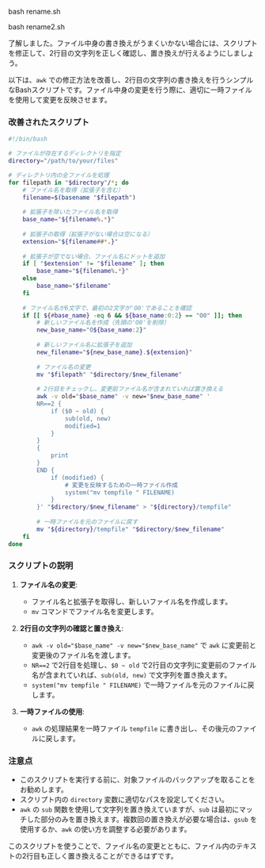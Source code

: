 bash rename.sh

bash rename2.sh


了解しました。ファイル中身の書き換えがうまくいかない場合には、スクリプトを修正して、2行目の文字列を正しく確認し、置き換えが行えるようにしましょう。

以下は、`awk` での修正方法を改善し、2行目の文字列の書き換えを行うシンプルなBashスクリプトです。ファイル中身の変更を行う際に、適切に一時ファイルを使用して変更を反映させます。

### 改善されたスクリプト

```bash
#!/bin/bash

# ファイルが存在するディレクトリを指定
directory="/path/to/your/files"

# ディレクトリ内の全ファイルを処理
for filepath in "$directory"/*; do
    # ファイル名を取得（拡張子を含む）
    filename=$(basename "$filepath")
    
    # 拡張子を除いたファイル名を取得
    base_name="${filename%.*}"
    
    # 拡張子の取得（拡張子がない場合は空になる）
    extension="${filename##*.}"
    
    # 拡張子が空でない場合、ファイル名にドットを追加
    if [ "$extension" != "$filename" ]; then
        base_name="${filename%.*}"
    else
        base_name="$filename"
    fi
    
    # ファイル名が6文字で、最初の2文字が'O0'であることを確認
    if [[ ${#base_name} -eq 6 && ${base_name:0:2} == "O0" ]]; then
        # 新しいファイル名を作成（先頭の'O0'を削除）
        new_base_name="O${base_name:2}"
        
        # 新しいファイル名に拡張子を追加
        new_filename="${new_base_name}.${extension}"
        
        # ファイル名の変更
        mv "$filepath" "$directory/$new_filename"
        
        # 2行目をチェックし、変更前ファイル名が含まれていれば置き換える
        awk -v old="$base_name" -v new="$new_base_name" '
        NR==2 {
            if ($0 ~ old) {
                sub(old, new)
                modified=1
            }
        }
        {
            print
        }
        END {
            if (modified) {
                # 変更を反映するための一時ファイル作成
                system("mv tempfile " FILENAME)
            }
        }' "$directory/$new_filename" > "${directory}/tempfile"
        
        # 一時ファイルを元のファイルに戻す
        mv "${directory}/tempfile" "$directory/$new_filename"
    fi
done
```

### スクリプトの説明

1. **ファイル名の変更**:
   - ファイル名と拡張子を取得し、新しいファイル名を作成します。
   - `mv` コマンドでファイル名を変更します。

2. **2行目の文字列の確認と置き換え**:
   - `awk -v old="$base_name" -v new="$new_base_name"` で `awk` に変更前と変更後のファイル名を渡します。
   - `NR==2` で2行目を処理し、`$0 ~ old` で2行目の文字列に変更前のファイル名が含まれていれば、`sub(old, new)` で文字列を置き換えます。
   - `system("mv tempfile " FILENAME)` で一時ファイルを元のファイルに戻します。

3. **一時ファイルの使用**:
   - `awk` の処理結果を一時ファイル `tempfile` に書き出し、その後元のファイルに戻します。

### 注意点

- このスクリプトを実行する前に、対象ファイルのバックアップを取ることをお勧めします。
- スクリプト内の `directory` 変数に適切なパスを設定してください。
- `awk` の `sub` 関数を使用して文字列を置き換えていますが、`sub` は最初にマッチした部分のみを置き換えます。複数回の置き換えが必要な場合は、`gsub` を使用するか、`awk` の使い方を調整する必要があります。

このスクリプトを使うことで、ファイル名の変更とともに、ファイル内のテキストの2行目も正しく置き換えることができるはずです。
